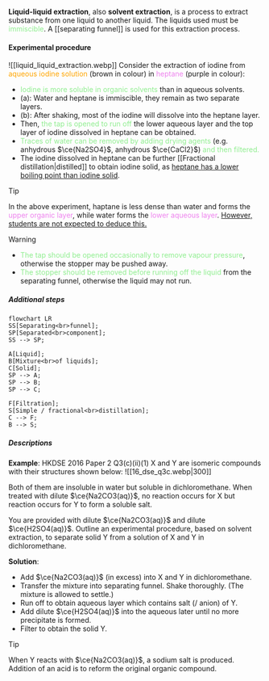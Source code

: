 **Liquid-liquid extraction**, also **solvent extraction**, is a process to extract substance from one liquid to another liquid. The liquids used must be <span style="color: lightgreen">immiscible</span>. A [[separating funnel]] is used for this extraction process.

#### Experimental procedure
![[liquid_liquid_extraction.webp]]
Consider the extraction of iodine from <span style="color: orange">aqueous iodine solution</span> (brown in colour) in <span style="color: violet">heptane</span> (purple in colour):
- <span style="color: lightgreen">Iodine is more soluble in organic solvents</span> than in aqueous solvents.
- (a): Water and heptane is immiscible, they remain as two separate layers. 
- (b): After shaking, most of the iodine will dissolve into the heptane layer.
- Then, <span style="color: lightgreen">the tap is opened to run off</span> the lower aqueous layer and the top layer of iodine dissolved in heptane can be obtained.
- <span style="color: lightgreen">Traces of water can be removed by adding drying agents</span> (e.g. anhydrous $\ce{Na2SO4}$, anhydrous $\ce{CaCl2}$) <span style="color: lightgreen">and then filtered.</span>
- The iodine dissolved in heptane can be further [[Fractional distillation|distilled]] to obtain iodine solid, as <u>heptane has a lower boiling point than iodine solid</u>.

> [!tip]
> In the above experiment, haptane is less dense than water and forms the <span style="color: violet">upper organic layer</span>, while water forms the <span style="color: violet">lower aqueous layer</span>. <u>However, students are not expected to deduce this.</u>

> [!warning]
> - <span style="color: lightgreen">The tap should be opened occasionally to remove vapour pressure</span>, otherwise the stopper may be pushed away.
> - <span style="color: lightgreen">The stopper should be removed before running off the liquid</span> from the separating funnel, otherwise the liquid may not run.

##### Additional steps
```mermaid
flowchart LR
SS[Separating<br>funnel];
SP[Separated<br>component];
SS --> SP;

A[Liquid];
B[Mixture<br>of liquids];
C[Solid];
SP --> A;
SP --> B;
SP --> C;

F[Filtration];
S[Simple / fractional<br>distillation];
C --> F;
B --> S;
```

##### Descriptions
**Example**: HKDSE 2016 Paper 2 Q3(c)(ii)(1)
X and Y are isomeric compounds with their structures shown below:
![[16_dse_q3c.webp|300]]

Both of them are insoluble in water but soluble in dichloromethane. When treated with dilute $\ce{Na2CO3(aq)}$, no reaction occurs for X but reaction occurs for Y to form a soluble salt.

You are provided with dilute $\ce{Na2CO3(aq)}$ and dilute $\ce{H2SO4(aq)}$. Outline an experimental procedure, based on solvent extraction, to separate solid Y from a solution of X and Y in dichloromethane.

**Solution**:
- Add $\ce{Na2CO3(aq)}$ (in excess) into X and Y in dichloromethane.
- Transfer the mixture into separating funnel. Shake thoroughly. (The mixture is allowed to settle.)
- Run off to obtain aqueous layer which contains salt (/ anion) of Y.
- Add dilute $\ce{H2SO4(aq)}$ into the aqueous later until no more precipitate is formed.
- Filter to obtain the solid Y.

> [!tip]
> When Y reacts with $\ce{Na2CO3(aq)}$, a sodium salt is produced. Addition of an acid is to reform the original organic compound.

